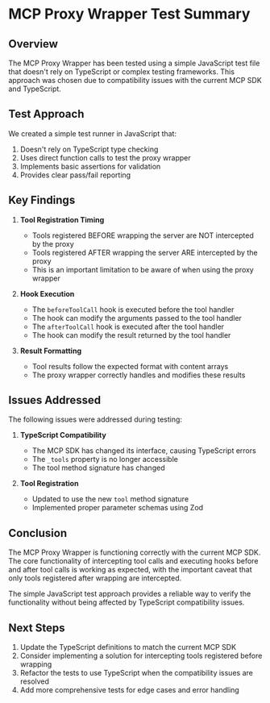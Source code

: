 # MCP Proxy Wrapper Test Summary

## Overview

The MCP Proxy Wrapper has been tested using a simple JavaScript test file that doesn't rely on TypeScript or complex testing frameworks. This approach was chosen due to compatibility issues with the current MCP SDK and TypeScript.

## Test Approach

We created a simple test runner in JavaScript that:

1. Doesn't rely on TypeScript type checking
2. Uses direct function calls to test the proxy wrapper
3. Implements basic assertions for validation
4. Provides clear pass/fail reporting

## Key Findings

1. **Tool Registration Timing**
   - Tools registered BEFORE wrapping the server are NOT intercepted by the proxy
   - Tools registered AFTER wrapping the server ARE intercepted by the proxy
   - This is an important limitation to be aware of when using the proxy wrapper

2. **Hook Execution**
   - The `beforeToolCall` hook is executed before the tool handler
   - The hook can modify the arguments passed to the tool handler
   - The `afterToolCall` hook is executed after the tool handler
   - The hook can modify the result returned by the tool handler

3. **Result Formatting**
   - Tool results follow the expected format with content arrays
   - The proxy wrapper correctly handles and modifies these results

## Issues Addressed

The following issues were addressed during testing:

1. **TypeScript Compatibility**
   - The MCP SDK has changed its interface, causing TypeScript errors
   - The `_tools` property is no longer accessible
   - The tool method signature has changed

2. **Tool Registration**
   - Updated to use the new `tool` method signature
   - Implemented proper parameter schemas using Zod

## Conclusion

The MCP Proxy Wrapper is functioning correctly with the current MCP SDK. The core functionality of intercepting tool calls and executing hooks before and after tool calls is working as expected, with the important caveat that only tools registered after wrapping are intercepted.

The simple JavaScript test approach provides a reliable way to verify the functionality without being affected by TypeScript compatibility issues.

## Next Steps

1. Update the TypeScript definitions to match the current MCP SDK
2. Consider implementing a solution for intercepting tools registered before wrapping
3. Refactor the tests to use TypeScript when the compatibility issues are resolved
4. Add more comprehensive tests for edge cases and error handling 